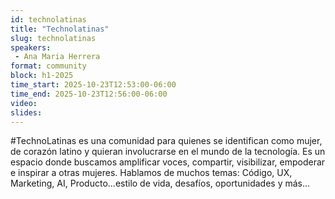 ```yaml
---
id: technolatinas
title: "Technolatinas"
slug: technolatinas
speakers:
 - Ana Maria Herrera
format: community
block: h1-2025
time_start: 2025-10-23T12:53:00-06:00
time_end: 2025-10-23T12:56:00-06:00
video:
slides:
---
```


#TechnoLatinas es una comunidad para quienes se identifican como mujer, de corazón latino y quieran involucrarse en el mundo de la tecnología. Es un espacio donde buscamos amplificar voces, compartir, visibilizar, empoderar e inspirar a otras mujeres. Hablamos de muchos temas: Código, UX, Marketing, AI, Producto...estilo de vida, desafíos, oportunidades y más...